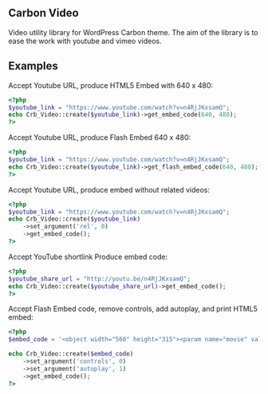 ## Carbon Video

Video utility library for WordPress Carbon theme. The aim of the library is to ease the work with youtube and vimeo videos.

## Examples

Accept Youtube URL, produce HTML5 Embed with 640 x 480:

```php	
<?php
$youtube_link = "https://www.youtube.com/watch?v=n4RjJKxsamQ";
echo Crb_Video::create($youtube_link)->get_embed_code(640, 480);
?>
```

Accept Youtube URL, produce Flash Embed 640 x 480:

```php
<?php
$youtube_link = "https://www.youtube.com/watch?v=n4RjJKxsamQ";
echo Crb_Video::create($youtube_link)->get_flash_embed_code(640, 480);
?>
```

Accept Youtube URL, produce embed without related videos:

```php
<?php
$youtube_link = "https://www.youtube.com/watch?v=n4RjJKxsamQ";
echo Crb_Video::create($youtube_link)
    ->set_argument('rel', 0)
    ->get_embed_code();
?>
```

Accept YouTube shortlink Produce embed code:

```php
<?php
$youtube_share_url = "http://youtu.be/n4RjJKxsamQ";
echo Crb_Video::create($youtube_share_url)->get_embed_code();
?>
```

Accept Flash Embed code, remove controls, add autoplay, and print HTML5 embed:

```php
<?php
$embed_code = '<object width="560" height="315"><param name="movie" value="//www.youtube.com/v/n4RjJKxsamQ?version=3&amp;hl=en_US&amp;rel=0"></param><param name="allowFullScreen" value="true"></param><param name="allowscriptaccess" value="always"></param><embed src="//www.youtube.com/v/n4RjJKxsamQ?version=3&amp;hl=en_US&amp;rel=0" type="application/x-shockwave-flash" width="560" height="315" allowscriptaccess="always" allowfullscreen="true"></embed></object>';

echo Crb_Video::create($embed_code)
    ->set_argument('controls', 0)
    ->set_argument('autoplay', 1)
    ->get_embed_code();
?>
```